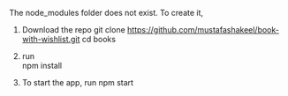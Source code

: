 

The node_modules folder does not exist. To create it,
1) Download  the repo
git clone https://github.com/mustafashakeel/book-with-wishlist.git
cd books
2)  run  
npm install


3) To start the app, run
npm start